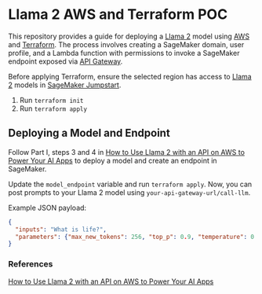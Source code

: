 # Llama 2 AWS and Terraform POC

This repository provides a guide for deploying a [Llama 2](https://ai.meta.com/llama/) model using [AWS](https://aws.amazon.com/what-is-aws/) and [Terraform](https://developer.hashicorp.com/terraform/intro). The process involves creating a SageMaker domain, user profile, and a Lambda function with permissions to invoke a SageMaker endpoint exposed via [API Gateway](https://docs.aws.amazon.com/apigateway/latest/developerguide/welcome.html).

Before applying Terraform, ensure the selected region has access to [Llama 2](https://ai.meta.com/llama/) models in [SageMaker Jumpstart](https://aws.amazon.com/blogs/machine-learning/llama-2-foundation-models-from-meta-are-now-available-in-amazon-sagemaker-jumpstart/).

1. Run `terraform init`
2. Run `terraform apply`

## Deploying a Model and Endpoint

Follow Part I, steps 3 and 4 in [How to Use Llama 2 with an API on AWS to Power Your AI Apps](https://ai.plainenglish.io/how-to-use-llama-2-with-an-api-on-aws-to-power-your-ai-apps-3e5f93314b54) to deploy a model and create an endpoint in SageMaker.

Update the `model_endpoint` variable and run `terraform apply`. Now, you can post prompts to your Llama 2 model using `your-api-gateway-url/call-llm`.

Example JSON payload:

```json
{
  "inputs": "What is life?",
  "parameters": {"max_new_tokens": 256, "top_p": 0.9, "temperature": 0.6}
}
```

### References

[How to Use Llama 2 with an API on AWS to Power Your AI Apps](https://ai.plainenglish.io/how-to-use-llama-2-with-an-api-on-aws-to-power-your-ai-apps-3e5f93314b54)
